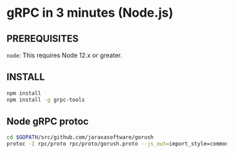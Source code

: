 # gRPC in 3 minutes (Node.js)

## PREREQUISITES

`node`: This requires Node 12.x or greater.

## INSTALL

```sh
npm install
npm install -g grpc-tools
```

## Node gRPC protoc

```sh
cd $GOPATH/src/github.com/jaraxasoftware/gorush
protoc -I rpc/proto rpc/proto/gorush.proto --js_out=import_style=commonjs,binary:rpc/example/node/ --grpc_out=rpc/example/node/ --plugin=protoc-gen-grpc=`which grpc_tools_node_protoc_plugin`
```
